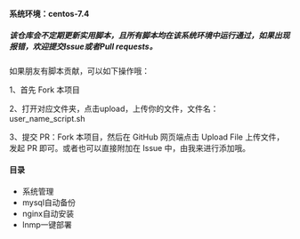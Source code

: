 #### 系统环境：centos-7.4

##### 该仓库会不定期更新实用脚本，且所有脚本均在该系统环境中运行通过，如果出现报错，欢迎提交Issue或者Pull requests。
如果朋友有脚本贡献，可以如下操作哦：

1、首先 Fork 本项目

2、打开对应文件夹，点击upload，上传你的文件，文件名：user_name_script.sh

3、提交 PR：Fork 本项目，然后在 GitHub 网页端点击 Upload File 上传文件，发起 PR 即可。或者也可以直接附加在 Issue 中，由我来进行添加哦。

#### 目录
- 系统管理
- mysql自动备份
- nginx自动安装
- lnmp一键部署
